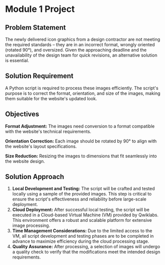 # Module 1 Project

## Problem Statement

The newly delivered icon graphics from a design contractor are not meeting the required standards – they are in an incorrect format, wrongly oriented (rotated 90°), and oversized. Given the approaching deadline and the unavailability of the design team for quick revisions, an alternative solution is essential.

## Solution Requirement

A Python script is required to process these images efficiently. The script's purpose is to correct the format, orientation, and size of the images, making them suitable for the website's updated look.

## Objectives

**Format Adjustment:** The images need conversion to a format compatible with the website's technical requirements.

**Orientation Correction:** Each image should be rotated by 90° to align with the website's layout specifications.

**Size Reduction:** Resizing the images to dimensions that fit seamlessly into the website design.

## Solution Approach

1. **Local Development and Testing:** The script will be crafted and tested locally using a sample of the provided images. This step is critical to ensure the script's effectiveness and reliability before large-scale deployment.
2. **Cloud Deployment:** After successful local testing, the script will be executed in a Cloud-based Virtual Machine (VM) provided by Qwiklabs. This environment offers a robust and scalable platform for extensive image processing.
3. **Time Management Considerations:** Due to the limited access to the VM, all script development and testing phases are to be completed in advance to maximize efficiency during the cloud processing stage.
4. **Quality Assurance:** After processing, a selection of images will undergo a quality check to verify that the modifications meet the intended design requirements.

